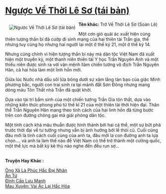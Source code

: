 <a href="https://utruyen.com/nguoc-ve-thoi-le-so-tai-ban/12767/" title="Ngược Về Thời Lê Sơ (tái bản)"><h1>Ngược Về Thời Lê Sơ (tái bản)</h1></a><div style="display:table"><img align="right" style="float: left; padding: 10px;" src="https://utruyen.com/images/story/200x260/nguoc-ve-thoi-le-so-tai-ban.jpg" alt="Ngược Về Thời Lê Sơ (tái bản)"><b>Tên khác: </b>Trở Về Thời Lê Sơ (Soán Lê)<p></p>Một cơn gió quái ác xuất hiện cùng thiên tượng thần bí đã cướp đi sinh mạng của hai thiên tài Trần gia, thế nhưng tuy cùng họ nhưng hai người lại một ở thế kỷ 21, một ở thế kỷ 14.<p></p>Nhưng cũng chính vì hiện tượng thần bí này mà dân tộc Việt Nam đã xuất hiện một truyền kỳ, một thanh niên thiên tài Y học Trần Nguyên Anh và một thiếu niên được sinh ra với vận mệnh llàm chiến tướng vô địch Trần Nguyên Hãn, cả hai hòa làm một linh hồn mới.<p></p>Giữa lúc Nước nhà dầu sôi lửa bỏng dưới sự xâm lăng tàn bạo của giặc Minh phương bắc, người con trai sinh ra tại mảnh đất Sơn Đông nhưng mang dòng máu Tôn Thất nhà Trần đã quật khởi. <p></p>Dựa vào tài trí bẩm sinh của một chiến tướng Trần Gia tôn thất, dựa vào những kiến thức phong phú từ thế kỉ 21 của một thiên tài thời hiện đại. Thân thể Trần Nguyên Hãn mang theo tính cách của hai linh hồn đã từng bước trên con đường chông gai mà giải phóng dân tộc. <p></p>Một tính cách khá mâu thuẫn được hình thành bởi hai cá thể, một sự bứt phá trước thời đại về tư tưởng nhưng vẫn bị ảnh hưởng bởi lề thói cũ. Cuối cùng đâu mới là tính cách cuối cùng của anh ta, đâu mới la con đường anh ta lựa chọn.... và anh ta làm thế nào để Việt Nam có thể trở thành một cường quốc, một thế lực mà bất kỳ kẻ thù nào nghe đến đều run sợ...</div><p><br><b>Truyện Hay Khác :</b></p><a href="https://utruyen.com/ong-xa-la-phuc-hac-dai-nhan/1311/" alt="Ông Xã Là Phúc Hắc Đại Nhân">Ông Xã Là Phúc Hắc Đại Nhân</a><br/><a href="https://dammyh.wordpress.com/2019/11/07/an-tu/" alt="Ân Tứ">Ân Tứ</a><br/><a href="https://truyenhot2020.wordpress.com/2019/12/11/dinh-cap-luu-manh/" alt="Đỉnh Cấp Lưu Manh">Đỉnh Cấp Lưu Manh</a><br/><a href="https://truyenhot2020.wordpress.com/2019/12/11/mau-xuyen-vai-ac-lai-hac-hoa/" alt="Mau Xuyên: Vai Ác Lại Hắc Hóa">Mau Xuyên: Vai Ác Lại Hắc Hóa</a><br/>